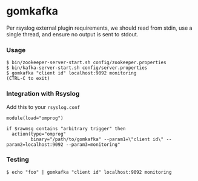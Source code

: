 gomkafka
========

Per rsyslog external plugin requirements, we should read from stdin, use a single thread, and ensure no output is sent to stdout.

### Usage

```shell
$ bin/zookeeper-server-start.sh config/zookeeper.properties
$ bin/kafka-server-start.sh config/server.properties
$ gomkafka "client id" localhost:9092 monitoring
(CTRL-C to exit)
```

### Integration with Rsyslog

Add this to your `rsyslog.conf`

```shell
module(load="omprog")

if $rawmsg contains "arbitrary trigger" then
  action(type="omprog"
         binary="/path/to/gomkafka" --param1=\"client id\" --param2=localhost:9092 --param3=monitoring"
```

### Testing

```shell
$ echo "foo" | gomkafka "client id" localhost:9092 monitoring
```
